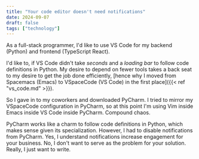```yaml
---
title: "Your code editor doesn't need notifications"
date: 2024-09-07
draft: false
tags: ["technology"]
---
```

As a full-stack programmer, I'd like to use VS Code for my backend (Python) and frontend (TypeScript React).

I'd like to, if VS Code didn't take _seconds_ and a _loading bar_ to follow code definitions in Python. My desire to depend on fewer tools takes a back seat to my desire to get the job done efficiently, [hence why I moved from Spacemacs (Emacs) to VSpaceCode (VS Code) in the first place]({{< ref "vs_code.md" >}}).

So I gave in to my coworkers and downloaded PyCharm. I tried to mirror my VSpaceCode configuration in PyCharm, so at this point I'm using Vim inside Emacs inside VS Code inside PyCharm. Compound chaos.

PyCharm works like a charm to follow code definitions in Python, which makes sense given its specialization. However, I had to disable notifications from PyCharm. Yes, I understand notifications increase engagement for your business. No, I don't want to serve as the problem for your solution. Really, I just want to write.
